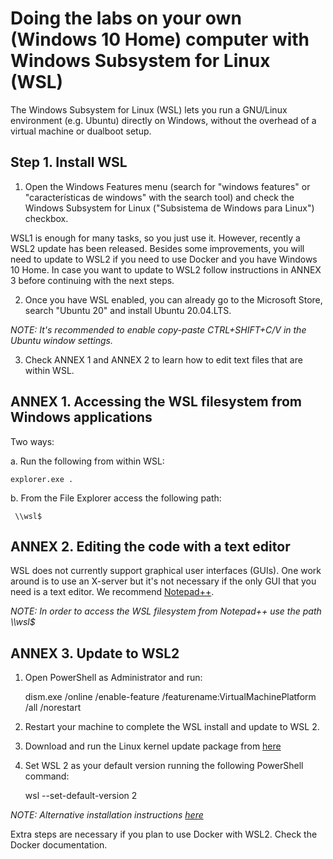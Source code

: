 # Doing the labs on your own (Windows 10 Home) computer with Windows Subsystem for Linux (WSL)

The Windows Subsystem for Linux (WSL) lets you run a GNU/Linux environment (e.g. Ubuntu) directly on Windows, without the overhead of a virtual machine or dualboot setup.

## Step 1. Install WSL

1. Open the Windows Features menu (search for "windows features" or "características de windows" with the search tool) and check the Windows Subsystem for Linux ("Subsistema de Windows para Linux") checkbox.

WSL1 is enough for many tasks, so you just use it. However, recently a WSL2 update has been released. Besides some improvements, you will need to update to WSL2 if you need to use Docker and you have Windows 10 Home. In case you want to update to WSL2 follow instructions in ANNEX 3 before continuing with the next steps. 

2. Once you have WSL enabled, you can already go to the Microsoft Store, search "Ubuntu 20" and install Ubuntu 20.04.LTS. 

*NOTE: It's recommended to enable copy-paste CTRL+SHIFT+C/V in the Ubuntu window settings.*

3. Check ANNEX 1 and ANNEX 2 to learn how to edit text files that are within WSL.


## ANNEX 1. Accessing the WSL filesystem from Windows applications

Two ways:

a. Run the following from within WSL:

	explorer.exe .

b. From the File Explorer access the following path:

	 \\wsl$


## ANNEX 2. Editing the code with a text editor

WSL does not currently support graphical user interfaces (GUIs). One work around is to use an X-server but it's not necessary if the only GUI that you need is a text editor. We recommend [Notepad++](https://notepad-plus-plus.org/downloads/).

*NOTE: In order to access the WSL filesystem from Notepad++ use the path \\\\wsl$*


## ANNEX 3. Update to WSL2

1. Open PowerShell as Administrator and run:

	dism.exe /online /enable-feature /featurename:VirtualMachinePlatform /all /norestart

2. Restart your machine to complete the WSL install and update to WSL 2.

3. Download and run the Linux kernel update package from [here](https://wslstorestorage.blob.core.windows.net/wslblob/wsl_update_x64.msi)

4. Set WSL 2 as your default version running the following PowerShell command:

	wsl --set-default-version 2

*NOTE: Alternative installation instructions [here](https://docs.microsoft.com/en-us/windows/wsl/install-win10)*

Extra steps are necessary if you plan to use Docker with WSL2. Check the Docker documentation.


